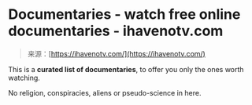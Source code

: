 <!--yml
category: 未分类
date: 2024-05-27 14:47:29
-->

# Documentaries - watch free online documentaries - ihavenotv.com

> 来源：[https://ihavenotv.com/](https://ihavenotv.com/)

This is a **curated list of documentaries**, to offer you only the ones worth watching.

No religion, conspiracies, aliens or pseudo-science in here.